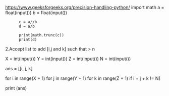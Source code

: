 https://www.geeksforgeeks.org/precision-handling-python/
          import math
          a = float(input())
          b = float(input())

          c = a//b
          d = a/b

          print(math.trunc(c))
          print(d)

        
        
2.Accept list to add [i,j and k] such that > n

X = int(input())
Y = int(input())
Z = int(input())
N = int(input())

ans = [[i, j, k] 

for i in range(X + 1) for j in range(Y + 1) for k in range(Z + 1) if i + j + k != N]

print (ans)
